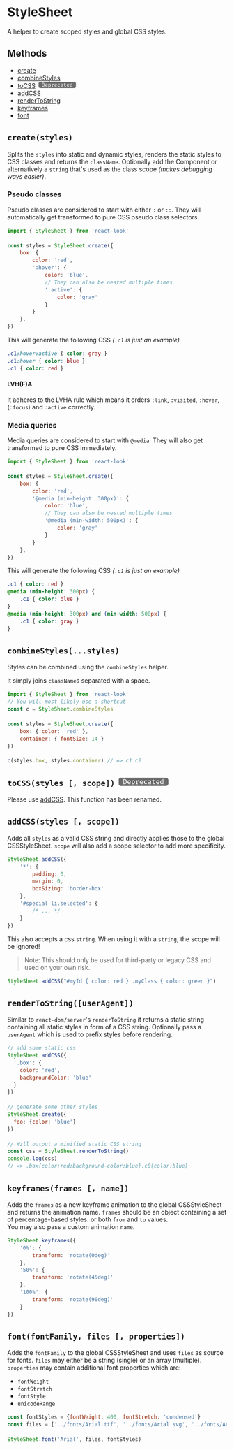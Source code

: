 # StyleSheet
A helper to create scoped styles and global CSS styles.
## Methods
- [create](#createstyles)
- [combineStyles](#combinestylesstyles)
- [toCSS](#tocssstyles--scope) <img src="../../../../res/deprecated-badge.png" height=15>
- [addCSS](#addcssstyles--scope)
- [renderToString](#rendertostring--useragent)
- [keyframes](#keyframesframes--name)
- [font](#fontfontfamily-files--properties)


## `create(styles)`
Splits the `styles` into static and dynamic styles, renders the static styles to CSS classes and returns the `className`. Optionally add the Component or alternatively a `string` that's used as the class scope *(makes debugging ways easier)*.

### Pseudo classes
Pseudo classes are considered to start with either `:` or `::`. They will automatically get transformed to pure CSS pseudo class selectors.
```javascript
import { StyleSheet } from 'react-look'

const styles = StyleSheet.create({
	box: {
		color: 'red',
		':hover': {
			color: 'blue',
			// They can also be nested multiple times
			':active': {
				color: 'gray'
			}
		}
	},
})
```
This will generate the following CSS *(`.c1` is just an example)*
```CSS
.c1:hover:active { color: gray }
.c1:hover { color: blue }
.c1 { color: red }
```
#### LVH(F)A
It adheres to the LVHA rule which means it orders `:link`, `:visited`, `:hover`, (`:focus`) and `:active` correctly.

### Media queries
Media queries are considered to start with `@media`. They will also get transformed to pure CSS immediately.

```javascript
import { StyleSheet } from 'react-look'

const styles = StyleSheet.create({
	box: {
		color: 'red',
		'@media (min-height: 300px)': {
			color: 'blue',
			// They can also be nested multiple times
			'@media (min-width: 500px)': {
				color: 'gray'
			}
		}
	},
})
```
This will generate the following CSS *(`.c1` is just an example)*
```CSS
.c1 { color: red }
@media (min-height: 300px) {
	.c1 { color: blue }
}
@media (min-height: 300px) and (min-width: 500px) {
	.c1 { color: gray }
}
```

## `combineStyles(...styles)`
Styles can be combined using the `combineStyles` helper.

It simply joins `className`s separated with a space.
```javascript
import { StyleSheet } from 'react-look'
// You will most likely use a shortcut
const c = StyleSheet.combineStyles

const styles = StyleSheet.create({
	box: { color: 'red' },
	container: { fontSize: 14 }
})

c(styles.box, styles.container) // => c1 c2
```
## `toCSS(styles [, scope])` <img src="../../../../res/deprecated-badge.png" height=20>
Please use [addCSS](#addcssstyles--scope). This function has been renamed.
## `addCSS(styles [, scope])`
Adds all `styles` as a valid CSS string and directly applies those to the global CSSStyleSheet. `scope` will also add a scope selector to add more specificity.

```javascript
StyleSheet.addCSS({
	'*': {
		padding: 0,
		margin: 0,
		boxSizing: 'border-box'
	},
	'#special li.selected': {
		/* ... */
	}
})
```

This also accepts a css `string`. When using it with a `string`, the scope will be ignored!
> Note: This should only be used for third-party or legacy CSS and used on your own risk.

```javascript
StyleSheet.addCSS("#myId { color: red } .myClass { color: green }")
```
## `renderToString([userAgent])`
Similar to `react-dom/server`'s `renderToString` it returns a static string containing all static styles in form of a CSS string.
Optionally pass a `userAgent` which is used to prefix styles before rendering.
```javascript
// add some static css
StyleSheet.addCSS({
  '.box': {
    color: 'red',
    backgroundColor: 'blue'
  }
})

// generate some other styles
StyleSheet.create({
  foo: {color: 'blue'}
})

// Will output a minified static CSS string
const css = StyleSheet.renderToString()
console.log(css)
// => .box{color:red;background-color:blue}.c0{color:blue}
```

## `keyframes(frames [, name])`
Adds the `frames` as a new keyframe animation to the global CSSStyleSheet and returns the animation name.
`frames` should be an object containing a set of percentage-based styles. or both `from` and `to` values.<br> You may also pass a custom animation `name`.

```javascript
StyleSheet.keyframes({
	'0%': {
		transform: 'rotate(0deg)'
	},
	'50%': {
		transform: 'rotate(45deg)'
	},
	'100%': {
		transform: 'rotate(90deg)'
	}
})
```

## `font(fontFamily, files [, properties])`
Adds the `fontFamily` to the global CSSStyleSheet and uses `files` as source for fonts. `files` may either be a string (single) or an array (multiple).<br>
`properties` may contain additional font properties which are:
* `fontWeight`
* `fontStretch`
* `fontStyle`
* `unicodeRange`

```javascript
const fontStyles = {fontWeight: 400, fontStretch: 'condensed'}
const files = ['../fonts/Arial.ttf', '../fonts/Arial.svg', '../fonts/Arial.woff']

StyleSheet.font('Arial', files, fontStyles)
```
